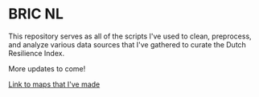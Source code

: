 # BRIC NL

This repository serves as all of the scripts I've used to clean, preprocess, and analyze various data sources that I've gathered to curate the Dutch Resilience Index.

More updates to come!

[Link to maps that I've made](https://um-fhs.maps.arcgis.com/apps/instant/sidebar/index.html?appid=3969489a431b40dc8dae8e684f4e9f24)

